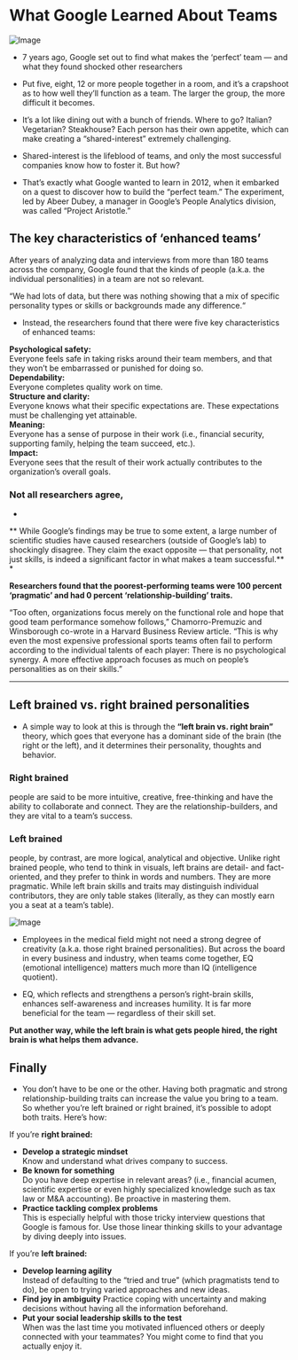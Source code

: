 # What Google Learned About Teams

![Image](https://www.peterfisk.com/wp-content/uploads/2019/11/How-To-Create-High-Performing-Teams2.png)

- 7 years ago, Google set out to find what makes the ‘perfect’ team — and what they found shocked other researchers

- Put five, eight, 12 or more people together in a room, and it’s a crapshoot as to how well they’ll function as a team. The larger the group, the more difficult it becomes.

- It’s a lot like dining out with a bunch of friends. Where to go? Italian? Vegetarian? Steakhouse? Each person has their own appetite, which can make creating a “shared-interest” extremely challenging.

- Shared-interest is the lifeblood of teams, and only the most successful companies know how to foster it. But how?

- That’s exactly what Google wanted to learn in 2012, when it embarked on a quest to discover how to build the “perfect team.” The experiment, led by Abeer Dubey, a manager in Google’s People Analytics division, was called “Project Aristotle.”

## The key characteristics of ‘enhanced teams’
After years of analyzing data and interviews from more than 180 teams across the company, Google found that the kinds of people (a.k.a. the individual personalities) in a team are not so relevant.

“We had lots of data, but there was nothing showing that a mix of specific personality types or skills or backgrounds made any difference.“

- Instead, the researchers found that there were five key characteristics of enhanced teams:

**Psychological safety:**  
 Everyone feels safe in taking risks around their team members, and that they won’t be embarrassed or punished for doing so.  
**Dependability:**  
 Everyone completes quality work on time.  
**Structure and clarity:**  
 Everyone knows what their specific expectations are. These expectations must be challenging yet attainable.  
**Meaning:**  
 Everyone has a sense of purpose in their work (i.e., financial security, supporting family, helping the team succeed, etc.).  
**Impact:**  
 Everyone sees that the result of their work actually contributes to the organization’s overall goals.

 ### Not all researchers agree,
*
** While Google’s findings may be true to some extent, a large number of scientific studies have caused researchers (outside of Google’s lab) to shockingly disagree. They claim the exact opposite — that personality, not just skills, is indeed a significant factor in what makes a team successful.** *

**Researchers found that the poorest-performing teams were 100 percent ‘pragmatic’ and had 0 percent ‘relationship-building’ traits.**

“Too often, organizations focus merely on the functional role and hope that good team performance somehow follows,” Chamorro-Premuzic and Winsborough co-wrote in a Harvard Business Review article. “This is why even the most expensive professional sports teams often fail to perform according to the individual talents of each player: There is no psychological synergy. A more effective approach focuses as much on people’s personalities as on their skills.”

----

## Left brained vs. right brained personalities
- A simple way to look at this is through the **“left brain vs. right brain”** theory, which goes that everyone has a dominant side of the brain (the right or the left), and it determines their personality, thoughts and behavior.

### Right brained
 people are said to be more intuitive, creative, free-thinking and have the ability to collaborate and connect. They are the relationship-builders, and they are vital to a team’s success.

### Left brained
 people, by contrast, are more logical, analytical and objective. Unlike right brained people, who tend to think in visuals, left brains are detail- and fact-oriented, and they prefer to think in words and numbers. They are more pragmatic. While left brain skills and traits may distinguish individual contributors, they are only table stakes (literally, as they can mostly earn you a seat at a team’s table).
 
![Image](https://www.thegreatcoursesdaily.com/wp-content/uploads/2020/06/Brain-partitions_QBS_ID_0432_L12_3Main-Featured-Image.jpg)
 

- Employees in the medical field might not need a strong degree of creativity (a.k.a. those right brained personalities). But across the board in every business and industry, when teams come together, EQ (emotional intelligence) matters much more than IQ (intelligence quotient).

- EQ, which reflects and strengthens a person’s right-brain skills, enhances self-awareness and increases humility. It is far more beneficial for the team — regardless of their skill set.


 **Put another way, while the left brain is what gets people hired, the right brain is what helps them advance.**

## Finally
- You don’t have to be one or the other. Having both pragmatic and strong relationship-building traits can increase the value you bring to a team. So whether you’re left brained or right brained, it’s possible to adopt both traits. Here’s how:  

If you’re **right brained:**

- **Develop a strategic mindset**  
 Know and understand what drives company to success.  
- **Be known for something**  
 Do you have deep expertise in relevant areas? (i.e., financial acumen, scientific expertise or even highly specialized knowledge such as tax law or M&A accounting). Be proactive in mastering them.
- **Practice tackling complex problems**  
 This is especially helpful with those tricky interview questions that Google is famous for. Use those linear thinking skills to your advantage by diving deeply into issues.


 If you’re **left brained:**

- **Develop learning agility**  
 Instead of defaulting to the “tried and true” (which pragmatists tend to do), be open to trying varied approaches and new ideas.
- **Find joy in ambiguity** Practice coping with uncertainty and making decisions without having all the information beforehand.
- **Put your social leadership skills to the test**  
 When was the last time you motivated influenced others or deeply connected with your teammates? You might come to find that you actually enjoy it.
